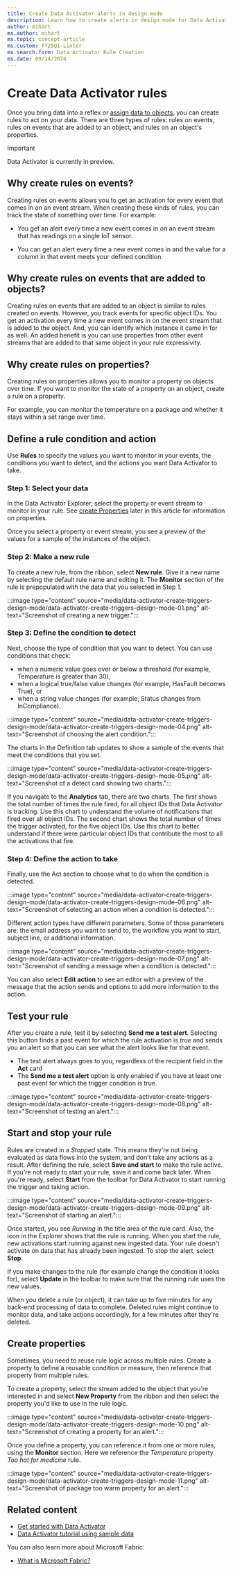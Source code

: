 ```yaml
---
title: Create Data Activator alerts in design mode
description: Learn how to create alerts in design mode for Data Activator, take action on your data, and automate workflows.
author: mihart
ms.author: mihart
ms.topic: concept-article
ms.custom: FY25Q1-Linter
ms.search.form: Data Activator Rule Creation
ms.date: 09/14/2024
---
```


# Create Data Activator rules

Once you bring data into a reflex or [assign data to objects](data-activator-assign-data-objects.md#assign-data-to-objects-in-data-activator), you can create rules to act on your data. There are three types of rules: rules on events, rules on events that are added to an object, and rules on an object's properties.  

> [!IMPORTANT]
> Data Activator is currently in preview.

## Why create rules on events?

Creating rules on events allows you to get an activation for every event that comes in on an event stream. When creating these kinds of rules, you can track the state of something over time. For example:

- You get an alert every time a new event comes in on an event stream that has readings on a single IoT sensor.

- You can get an alert every time a new event comes in and the value for a column in that event meets your defined condition.

## Why create rules on events that are added to objects?

Creating rules on events that are added to an object is similar to rules created on events. However, you track events for specific object IDs. You get an activation every time a new event comes in on the event stream that is added to the object. And, you can identify which instance it came in for as well. An added benefit is you can use properties from other event streams that are added to that same object in your rule expressivity.

## Why create rules on properties?

Creating rules on properties allows you to monitor a property on objects over time. If you want to monitor the state of a property on an object, create a rule on a property.

For example, you can monitor the temperature on a package and whether it stays within a set range over time.

## Define a rule condition and action

Use **Rules** to specify the values you want to monitor in your events, the conditions you want to detect, and the actions you want Data Activator to take.

### Step 1: Select your data

In the Data Activator Explorer, select the property or event stream to monitor in your rule. See [create Properties](#create-properties) later in this article for information on properties.

Once you select a property or event stream, you see a preview of the values for a sample of the instances of the object.

### Step 2: Make a new rule

To create a new rule, from the ribbon, select **New rule**. Give it a new name by selecting the default rule name and editing it. The **Monitor** section of the rule is prepopulated with the data that you selected in Step 1.

:::image type="content" source="media/data-activator-create-triggers-design-mode/data-activator-create-triggers-design-mode-01.png" alt-text="Screenshot of creating a new trigger.":::

### Step 3: Define the condition to detect

Next, choose the type of condition that you want to detect. You can use conditions that check:

- when a numeric value goes over or below a threshold (for example, Temperature is greater than 30),
- when a logical true/false value changes (for example, HasFault becomes True), or 
- when a string value changes (for example, Status changes from InCompliance).

:::image type="content" source="media/data-activator-create-triggers-design-mode/data-activator-create-triggers-design-mode-04.png" alt-text="Screenshot of choosing the alert condition.":::

The charts in the Definition tab updates to show a sample of the events that meet the conditions that you set.

:::image type="content" source="media/data-activator-create-triggers-design-mode/data-activator-create-triggers-design-mode-05.png" alt-text="Screenshot of a detect card showing two charts.":::

If you navigate to the **Analytics** tab, there are two charts. The first shows the total number of times the rule fired, for all object IDs that Data Activator is tracking. Use this chart to understand the volume of notifications that fired over all object IDs. The second chart shows the total number of times the trigger activated, for the five object IDs. Use this chart to better understand if there were particular object IDs that contribute the most to all the activations that fire.

### Step 4: Define the action to take

Finally, use the Act section to choose what to do when the condition is detected.

:::image type="content" source="media/data-activator-create-triggers-design-mode/data-activator-create-triggers-design-mode-06.png" alt-text="Screenshot of selecting an action when a condition is detected.":::

Different action types have different parameters. Some of those parameters are: the email address you want to send to, the workflow you want to start, subject line, or additional information.

:::image type="content" source="media/data-activator-create-triggers-design-mode/data-activator-create-triggers-design-mode-07.png" alt-text="Screenshot of sending a message when a condition is detected.":::

You can also select **Edit action** to see an editor with a preview of the message that the action sends and options to add more information to the action.

## Test your rule

After you create a rule, test it by selecting **Send me a test alert**. Selecting this button finds a past event for which the rule activation is *true* and sends you an alert so that you can see what the alert looks like for that event.  

* The test alert always goes to you, regardless of the recipient field in the **Act** card
* The **Send me a test alert** option is only enabled if you have at least one past event for which the trigger condition is true.

:::image type="content" source="media/data-activator-create-triggers-design-mode/data-activator-create-triggers-design-mode-08.png" alt-text="Screenshot of testing an alert.":::

## Start and stop your rule

Rules are created in a *Stopped* state. This means they're not being evaluated as data flows into the system, and don't take any actions as a result. After defining the rule, select **Save and start** to make the rule active. If you're not ready to start your rule, save it and come back later. When you're ready, select **Start** from the toolbar for Data Activator to start running the trigger and taking action.

:::image type="content" source="media/data-activator-create-triggers-design-mode/data-activator-create-triggers-design-mode-09.png" alt-text="Screenshot of starting an alert.":::

Once started, you see *Running* in the title area of the rule card. Also, the icon in the Explorer shows that the rule is running. When you start the rule, new activations start running against new ingested data. Your rule doesn't activate on data that has already been ingested. To stop the alert, select **Stop**.

If you make changes to the rule (for example change the condition it looks for), select **Update** in the toolbar to make sure that the running rule uses the new values.

When you delete a rule (or object), it can take up to five minutes for any back-end processing of data to complete. Deleted rules might continue to monitor data, and take actions accordingly, for a few minutes after they're deleted.

## Create properties

Sometimes, you need to reuse rule logic across multiple rules. Create a property to define a reusable condition or measure, then reference that property from multiple rules.

To create a property, select the stream added to the object that you're interested in and select **New Property** from the ribbon and then select the property you'd like to use in the rule logic.

:::image type="content" source="media/data-activator-create-triggers-design-mode/data-activator-create-triggers-design-mode-10.png" alt-text="Screenshot of creating a property for an alert.":::

Once you define a property, you can reference it from one or more rules, using the **Monitor** section. Here we reference the *Temperature* property *Too hot for medicine* rule.

:::image type="content" source="media/data-activator-create-triggers-design-mode/data-activator-create-triggers-design-mode-11.png" alt-text="Screenshot of package too warm property for an alert.":::

## Related content

- [Get started with Data Activator](data-activator-get-started.md)
- [Data Activator tutorial using sample data](data-activator-tutorial.md)

You can also learn more about Microsoft Fabric:

- [What is Microsoft Fabric?](../../get-started/microsoft-fabric-overview.md)
